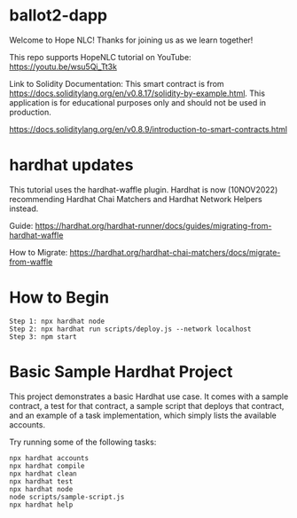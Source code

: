 # ballot2-dapp

Welcome to Hope NLC! 
Thanks for joining us as we learn together!

This repo supports HopeNLC tutorial on YouTube:
https://youtu.be/wsu5Qi_Tt3k

Link to Solidity Documentation:
This smart contract is from https://docs.soliditylang.org/en/v0.8.17/solidity-by-example.html. This application is for educational purposes only and should not be used in production. 

https://docs.soliditylang.org/en/v0.8.9/introduction-to-smart-contracts.html

# hardhat updates

This tutorial uses the hardhat-waffle plugin. Hardhat is now (10NOV2022) recommending Hardhat Chai Matchers and Hardhat Network Helpers instead.

Guide:
https://hardhat.org/hardhat-runner/docs/guides/migrating-from-hardhat-waffle

How to Migrate:
https://hardhat.org/hardhat-chai-matchers/docs/migrate-from-waffle

# How to Begin

```shell
Step 1: npx hardhat node
Step 2: npx hardhat run scripts/deploy.js --network localhost
Step 3: npm start
```

# Basic Sample Hardhat Project

This project demonstrates a basic Hardhat use case. It comes with a sample contract, a test for that contract, a sample script that deploys that contract, and an example of a task implementation, which simply lists the available accounts.

Try running some of the following tasks:

```shell
npx hardhat accounts
npx hardhat compile
npx hardhat clean
npx hardhat test
npx hardhat node
node scripts/sample-script.js
npx hardhat help
```
